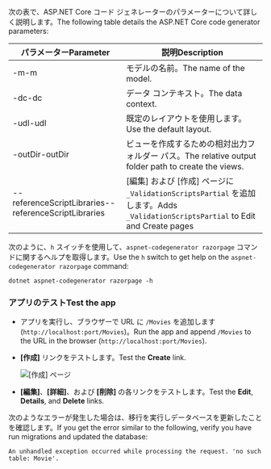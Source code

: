 <span data-ttu-id="47196-101">次の表で、ASP.NET Core コード ジェネレーターのパラメーターについて詳しく説明します。</span><span class="sxs-lookup"><span data-stu-id="47196-101">The following table details the ASP.NET Core code generator parameters:</span></span>

| <span data-ttu-id="47196-102">パラメーター</span><span class="sxs-lookup"><span data-stu-id="47196-102">Parameter</span></span>               | <span data-ttu-id="47196-103">説明</span><span class="sxs-lookup"><span data-stu-id="47196-103">Description</span></span>|
| ----------------- | ------------ |
| <span data-ttu-id="47196-104">-m</span><span class="sxs-lookup"><span data-stu-id="47196-104">-m</span></span>  | <span data-ttu-id="47196-105">モデルの名前。</span><span class="sxs-lookup"><span data-stu-id="47196-105">The name of the model.</span></span> |
| <span data-ttu-id="47196-106">-dc</span><span class="sxs-lookup"><span data-stu-id="47196-106">-dc</span></span>  | <span data-ttu-id="47196-107">データ コンテキスト。</span><span class="sxs-lookup"><span data-stu-id="47196-107">The data context.</span></span> |
| <span data-ttu-id="47196-108">-udl</span><span class="sxs-lookup"><span data-stu-id="47196-108">-udl</span></span> | <span data-ttu-id="47196-109">既定のレイアウトを使用します。</span><span class="sxs-lookup"><span data-stu-id="47196-109">Use the default layout.</span></span> |
| <span data-ttu-id="47196-110">-outDir</span><span class="sxs-lookup"><span data-stu-id="47196-110">-outDir</span></span> | <span data-ttu-id="47196-111">ビューを作成するための相対出力フォルダー パス。</span><span class="sxs-lookup"><span data-stu-id="47196-111">The relative output folder path to create the views.</span></span> |
| <span data-ttu-id="47196-112">--referenceScriptLibraries</span><span class="sxs-lookup"><span data-stu-id="47196-112">--referenceScriptLibraries</span></span> | <span data-ttu-id="47196-113">[編集] および [作成] ページに `_ValidationScriptsPartial` を追加します。</span><span class="sxs-lookup"><span data-stu-id="47196-113">Adds `_ValidationScriptsPartial` to Edit and Create pages</span></span> |

<span data-ttu-id="47196-114">次のように、`h` スイッチを使用して、`aspnet-codegenerator razorpage` コマンドに関するヘルプを取得します。</span><span class="sxs-lookup"><span data-stu-id="47196-114">Use the `h` switch to get help on the `aspnet-codegenerator razorpage` command:</span></span>

```console
dotnet aspnet-codegenerator razorpage -h
```

<a name="test"></a>

### <a name="test-the-app"></a><span data-ttu-id="47196-115">アプリのテスト</span><span class="sxs-lookup"><span data-stu-id="47196-115">Test the app</span></span>

* <span data-ttu-id="47196-116">アプリを実行し、ブラウザーで URL に `/Movies` を追加します (`http://localhost:port/Movies`)。</span><span class="sxs-lookup"><span data-stu-id="47196-116">Run the app and append `/Movies` to the URL in the browser (`http://localhost:port/Movies`).</span></span>
* <span data-ttu-id="47196-117">**[作成]** リンクをテストします。</span><span class="sxs-lookup"><span data-stu-id="47196-117">Test the **Create** link.</span></span>

  ![[作成] ページ](../../tutorials/razor-pages/model/_static/conan.png)

<a name="scaffold"></a>

* <span data-ttu-id="47196-119">**[編集]**、**[詳細]**、および **[削除]** の各リンクをテストします。</span><span class="sxs-lookup"><span data-stu-id="47196-119">Test the **Edit**, **Details**, and **Delete** links.</span></span>

<span data-ttu-id="47196-120">次のようなエラーが発生した場合は、移行を実行しデータベースを更新したことを確認します。</span><span class="sxs-lookup"><span data-stu-id="47196-120">If you get the error similar to the following, verify you have run migrations and updated the database:</span></span>

`An unhandled exception occurred while processing the request. 'no such table: Movie'.`
